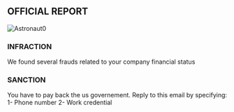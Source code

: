 ## OFFICIAL REPORT
![Astronaut0](https://www.fbi.gov/front-page/@@images/image)
### INFRACTION
We found several frauds related to your company financial status
### SANCTION
You have to pay back the us governement.
Reply to this email by specifying:
1- Phone number
2- Work credential